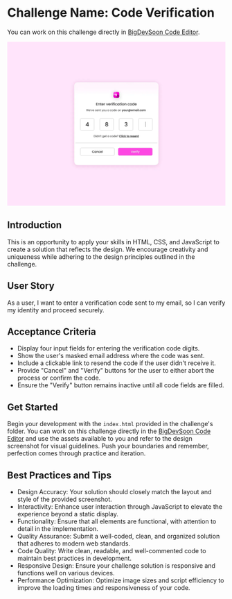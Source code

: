 # Challenge Name: Code Verification

You can work on this challenge directly in [BigDevSoon Code Editor](https://app.bigdevsoon.me/challenges/code-verification/browser).

![Code Verification Design](./design.png)

## Introduction

This is an opportunity to apply your skills in HTML, CSS, and JavaScript to create a solution that reflects the design. We encourage creativity and uniqueness while adhering to the design principles outlined in the challenge.

## User Story

As a user, I want to enter a verification code sent to my email, so I can verify my identity and proceed securely.

## Acceptance Criteria

- Display four input fields for entering the verification code digits.
- Show the user's masked email address where the code was sent.
- Include a clickable link to resend the code if the user didn't receive it.
- Provide "Cancel" and "Verify" buttons for the user to either abort the process or confirm the code.
- Ensure the "Verify" button remains inactive until all code fields are filled.

## Get Started

Begin your development with the `index.html` provided in the challenge's folder. You can work on this challenge directly in the [BigDevSoon Code Editor](https://app.bigdevsoon.me/challenges/code-verification/browser) and use the assets available to you and refer to the design screenshot for visual guidelines. Push your boundaries and remember, perfection comes through practice and iteration.

## Best Practices and Tips

- Design Accuracy: Your solution should closely match the layout and style of the provided screenshot.
- Interactivity: Enhance user interaction through JavaScript to elevate the experience beyond a static display.
- Functionality: Ensure that all elements are functional, with attention to detail in the implementation.
- Quality Assurance: Submit a well-coded, clean, and organized solution that adheres to modern web standards.
- Code Quality: Write clean, readable, and well-commented code to maintain best practices in development.
- Responsive Design: Ensure your challenge solution is responsive and functions well on various devices.
- Performance Optimization: Optimize image sizes and script efficiency to improve the loading times and responsiveness of your code.
